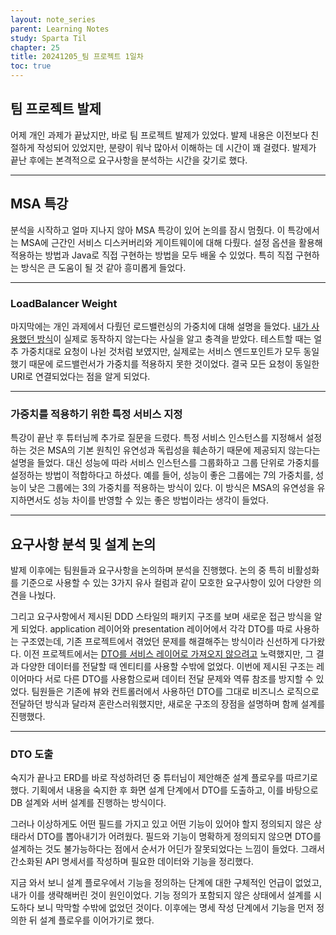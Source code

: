 ```yaml
---
layout: note_series
parent: Learning Notes
study: Sparta Til
chapter: 25
title: 20241205_팀 프로젝트 1일차
toc: true
---
```


## 팀 프로젝트 발제
어제 개인 과제가 끝났지만, 바로 팀 프로젝트 발제가 있었다. 
발제 내용은 이전보다 친절하게 작성되어 있었지만, 분량이 워낙 많아서 이해하는 데 시간이 꽤 걸렸다. 
발제가 끝난 후에는 본격적으로 요구사항을 분석하는 시간을 갖기로 했다.

---

## MSA 특강
분석을 시작하고 얼마 지나지 않아 MSA 특강이 있어 논의를 잠시 멈췄다. 
이 특강에서는 MSA에 근간인 서비스 디스커버리와 게이트웨이에 대해 다뤘다. 
설정 옵션을 활용해 적용하는 방법과 Java로 직접 구현하는 방법을 모두 배울 수 있었다. 
특히 직접 구현하는 방식은 큰 도움이 될 것 같아 흥미롭게 들었다.

---

### LoadBalancer Weight
마지막에는 개인 과제에서 다뤘던 로드밸런싱의 가중치에 대해 설명을 들었다. 
[내가 사용했던 방식](https://cloud.spring.io/spring-cloud-gateway/reference/html/#the-weight-route-predicate-factory)이 실제로 동작하지 않는다는 사실을 알고 충격을 받았다. 
테스트할 때는 얼추 가중치대로 요청이 나뉜 것처럼 보였지만, 
실제로는 서비스 엔드포인트가 모두 동일했기 때문에 로드밸런서가 가중치를 적용하지 못한 것이었다. 
결국 모든 요청이 동일한 URI로 연결되었다는 점을 알게 되었다.

---

### 가중치를 적용하기 위한 특정 서비스 지정
특강이 끝난 후 튜터님께 추가로 질문을 드렸다. 
특정 서비스 인스턴스를 지정해서 설정하는 것은 MSA의 기본 원칙인 유연성과 독립성을 훼손하기 때문에 제공되지 않는다는 설명을 들었다. 
대신 성능에 따라 서비스 인스턴스를 그룹화하고 그룹 단위로 가중치를 설정하는 방법이 적합하다고 하셨다. 
예를 들어, 성능이 좋은 그룹에는 7의 가중치를, 성능이 낮은 그룹에는 3의 가중치를 적용하는 방식이 있다.
이 방식은 MSA의 유연성을 유지하면서도 성능 차이를 반영할 수 있는 좋은 방법이라는 생각이 들었다.

---

## 요구사항 분석 및 설계 논의
발제 이후에는 팀원들과 요구사항을 논의하며 분석을 진행했다. 
논의 중 특히 비활성화를 기준으로 사용할 수 있는 3가지 유사 컬럼과 같이 모호한 요구사항이 있어 다양한 의견을 나눴다.


그리고 요구사항에서 제시된 DDD 스타일의 패키지 구조를 보며 새로운 접근 방식을 알게 되었다. 
application 레이어와 presentation 레이어에서 각각 DTO를 따로 사용하는 구조였는데, 
기존 프로젝트에서 겪었던 문제를 해결해주는 방식이라 신선하게 다가왔다. 
이전 프로젝트에서는 [DTO를 서비스 레이어로 가져오지 않으려고](https://velog.io/@jinny-l/Spring-DTO%EB%8A%94-%EC%96%B4%EB%94%94%EC%84%9C-%EC%96%B4%EB%96%BB%EA%B2%8C-%EB%B3%80%ED%99%98%ED%95%B4%EC%95%BC-%ED%95%A0%EA%B9%8C) 노력했지만, 
그 결과 다양한 데이터를 전달할 때 엔티티를 사용할 수밖에 없었다. 
이번에 제시된 구조는 레이어마다 서로 다른 DTO를 사용함으로써 데이터 전달 문제와 역류 참조를 방지할 수 있었다. 
팀원들은 기존에 뷰와 컨트롤러에서 사용하던 DTO를 그대로 비즈니스 로직으로 전달하던 방식과 달라져 혼란스러워했지만, 
새로운 구조의 장점을 설명하며 함께 설계를 진행했다.

---

### DTO 도출
숙지가 끝나고 ERD를 바로 작성하려던 중 튜터님이 제안해준 설계 플로우를 따르기로 했다. 
기획에서 내용을 숙지한 후 화면 설계 단계에서 DTO를 도출하고, 
이를 바탕으로 DB 설계와 서버 설계를 진행하는 방식이다.


그러나 이상하게도 어떤 필드를 가지고 있고 어떤 기능이 있어야 할지 정의되지 않은 상태라서 DTO를 뽑아내기가 어려웠다.
필드와 기능이 명확하게 정의되지 않으면 DTO를 설계하는 것도 불가능하다는 점에서 순서가 어딘가 잘못되었다는 느낌이 들었다.
그래서 간소화된 API 명세서를 작성하며 필요한 데이터와 기능을 정리했다.


지금 와서 보니 설계 플로우에서 기능을 정의하는 단계에 대한 구체적인 언급이 없었고, 
내가 이를 생략해버린 것이 원인이었다. 
기능 정의가 포함되지 않은 상태에서 설계를 시도하다 보니 막막할 수밖에 없었던 것이다. 
이후에는 명세 작성 단계에서 기능을 먼저 정의한 뒤 설계 플로우를 이어가기로 했다.